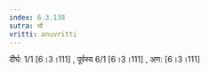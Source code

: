 ```yaml
---
index: 6.3.138
sutra: चौ
vritti: anuvritti
---
```


दीर्घ: 1/1 [6।3।111] , पूर्वस्य 6/1 [6।3।111]  , अण: [6।3।111]